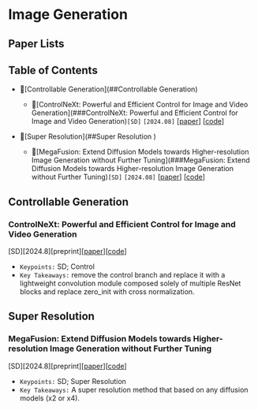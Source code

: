 
# Image Generation

## Paper Lists

## Table of Contents
- 📌[Controllable Generation](##Controllable Generation)
  - 🔧[ControlNeXt: Powerful and Efficient Control for Image and Video Generation](###ControlNeXt: Powerful and Efficient Control for Image and Video Generation)`[SD]` `[2024.08]` \[[paper](https://arxiv.org/abs/2408.06070)\] \[[code](https://github.com/dvlab-research/ControlNeXt)\]

- 📌[Super Resolution](##Super Resolution )
    - 🔧[MegaFusion: Extend Diffusion Models towards Higher-resolution Image Generation without Further Tuning](###MegaFusion: Extend Diffusion Models towards Higher-resolution Image Generation without Further Tuning)`[SD]` `[2024.08]` \[[paper](https://arxiv.org/abs/2408.11001)\] \[[code](https://haoningwu3639.github.io/MegaFusion)\]


## Controllable Generation

### ControlNeXt: Powerful and Efficient Control for Image and Video Generation
[SD][2024.8][preprint]\[[paper](https://arxiv.org/abs/2408.06070)\]\[[code](https://github.com/dvlab-research/ControlNeXt)\]
- `Keypoints:` SD; Control
- `Key Takeaways:` remove the control branch and replace it with a lightweight convolution module composed solely of multiple ResNet blocks and replace zero_init with cross normalization. 




## Super Resolution 
### MegaFusion: Extend Diffusion Models towards Higher-resolution Image Generation without Further Tuning
[SD][2024.8][preprint]\[[paper](https://arxiv.org/abs/2408.11001)\]\[[code](https://haoningwu3639.github.io/MegaFusion/)\]
- `Keypoints:` SD; Super Resolution
- `Key Takeaways:` A super resolution method that based on any diffusion models (x2 or x4).




